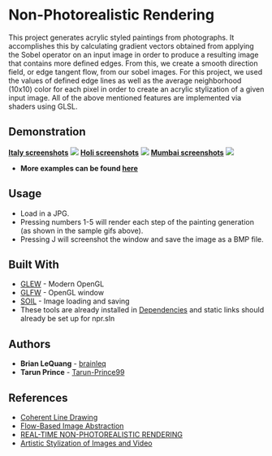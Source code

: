 # Non-Photorealistic Rendering

This project generates acrylic styled paintings from photographs. It accomplishes this by calculating gradient vectors obtained from applying the Sobel operator on an input image in order to produce a resulting image that contains more defined edges. From this, we create a smooth direction field, or edge tangent flow, from our sobel images. For this project, we used the values of defined edge lines as well as the average neighborhood (10x10) color for each pixel in order to create an acrylic stylization of a given input image. All of the above mentioned features are implemented via shaders using GLSL.

## Demonstration

**[Italy screenshots](https://github.com/brainleq/Non-Photorealistic-Rendering/tree/master/npr/images/italy_output)**
![](sample_italy.gif)
**[Holi screenshots](https://github.com/brainleq/Non-Photorealistic-Rendering/tree/master/npr/images/holi_output)**
![](sample_holi.gif)
**[Mumbai screenshots](https://github.com/brainleq/Non-Photorealistic-Rendering/tree/master/npr/images/mumbai_output)**
![](sample_mumbai.gif)

* **More examples can be found [here](https://github.com/brainleq/Non-Photorealistic-Rendering/tree/master/npr/images)**

## Usage

* Load in a JPG.
* Pressing numbers 1-5 will render each step of the painting generation (as shown in the sample gifs above).
* Pressing J will screenshot the window and save the image as a BMP file.

## Built With

* [GLEW](http://glew.sourceforge.net/) - Modern OpenGL
* [GLFW](https://www.glfw.org/) - OpenGL window
* [SOIL](https://www.lonesock.net/soil.html) - Image loading and saving
* These tools are already installed in [Dependencies](https://github.com/brainleq/Non-Photorealistic-Rendering/tree/master/Dependencies) and static links should already be set up for npr.sln

## Authors

* **Brian LeQuang** - [brainleq](https://github.com/brainleq)
* **Tarun Prince** - [Tarun-Prince99](https://github.com/Tarun-Prince99)

## References

* [Coherent Line Drawing](http://umsl.edu/mathcs/about/People/Faculty/HenryKang/coon.pdf)
* [Flow-Based Image Abstraction](http://www.cs.umsl.edu/~kang/Papers/kang_tvcg09.pdf)
* [REAL-TIME NON-PHOTOREALISTIC RENDERING](https://pille.iwr.uni-heidelberg.de/~npr01/)
* [Artistic Stylization of Images and Video](http://kahlan.eps.surrey.ac.uk/EG2011/eg2011-npr3.pdf)

